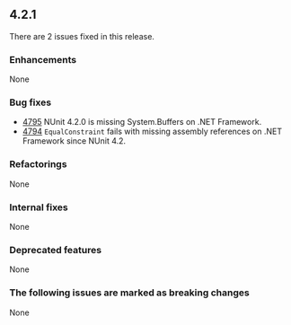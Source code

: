 ## 4.2.1

There are 2 issues fixed in this release.

### Enhancements

None

### Bug fixes

* [4795](https://github.com/nunit/nunit/issues/4795) NUnit 4.2.0 is missing System.Buffers on .NET Framework. 
* [4794](https://github.com/nunit/nunit/issues/4794) `EqualConstraint` fails with missing assembly references on .NET Framework since NUnit 4.2. 

### Refactorings

None

### Internal fixes

None

### Deprecated features

None

### The following issues are marked as breaking changes

None

